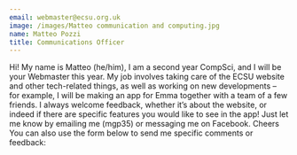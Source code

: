 ```yaml
---
email: webmaster@ecsu.org.uk
image: /images/Matteo communication and computing.jpg
name: Matteo Pozzi
title: Communications Officer
---
```


Hi! My name is Matteo (he/him), I am a second year CompSci, and I will be your Webmaster this year. My job involves taking care of the ECSU website and other tech-related things,
										as well as working on new developments – for example, I will be making an app for Emma together with a team of a few friends.
I always welcome feedback, whether it’s about the website, or indeed if there are specific features you would like to see in the app!
										Just let me know by emailing me (mgp35) or messaging me on Facebook. Cheers
You can also use the form below to send me specific comments or feedback: